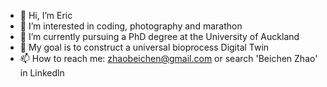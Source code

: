 - 👋 Hi, I’m Eric
- 👀 I’m interested in coding, photography and marathon
- 🌱 I’m currently pursuing a PhD degree at the University of Auckland
- 💞️ My goal is to construct a universal bioprocess Digital Twin
- 📫 How to reach me: zhaobeichen@gmail.com or search 'Beichen Zhao' in Linkedln

<!---
BeichenZhao/BeichenZhao is a ✨ special ✨ repository because its `README.md` (this file) appears on your GitHub profile.
You can click the Preview link to take a look at your changes.
--->
